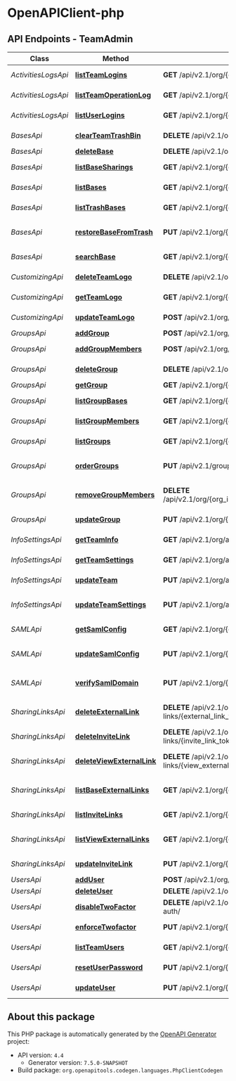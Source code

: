 # OpenAPIClient-php

## API Endpoints - TeamAdmin

Class | Method | HTTP request | Description
------------ | ------------- | ------------- | -------------
*ActivitiesLogsApi* | [**listTeamLogins**](docs/TeamAdmin/Api/ActivitiesLogsApi.md#listteamlogins) | **GET** /api/v2.1/org/{org_id}/admin/login-logs/ | List Team Logins
*ActivitiesLogsApi* | [**listTeamOperationLog**](docs/TeamAdmin/Api/ActivitiesLogsApi.md#listteamoperationlog) | **GET** /api/v2.1/org/{org_id}/admin/admin-logs/ | List Team Operations
*ActivitiesLogsApi* | [**listUserLogins**](docs/TeamAdmin/Api/ActivitiesLogsApi.md#listuserlogins) | **GET** /api/v2.1/org/{org_id}/admin/login-logs/{user_id} | List User Logins
*BasesApi* | [**clearTeamTrashBin**](docs/TeamAdmin/Api/BasesApi.md#clearteamtrashbin) | **DELETE** /api/v2.1/org/{org_id}/admin/trash-dtables/ | Clear Team Trash Bin
*BasesApi* | [**deleteBase**](docs/TeamAdmin/Api/BasesApi.md#deletebase) | **DELETE** /api/v2.1/org/{org_id}/admin/dtables/{base_id}/ | Delete Base
*BasesApi* | [**listBaseSharings**](docs/TeamAdmin/Api/BasesApi.md#listbasesharings) | **GET** /api/v2.1/org/{org_id}/admin/dtables/{base_uuid}/shares | List Base Sharings
*BasesApi* | [**listBases**](docs/TeamAdmin/Api/BasesApi.md#listbases) | **GET** /api/v2.1/org/{org_id}/admin/dtables/ | List Bases (Team)
*BasesApi* | [**listTrashBases**](docs/TeamAdmin/Api/BasesApi.md#listtrashbases) | **GET** /api/v2.1/org/{org_id}/admin/trash-dtables/ | List Trash Bases
*BasesApi* | [**restoreBaseFromTrash**](docs/TeamAdmin/Api/BasesApi.md#restorebasefromtrash) | **PUT** /api/v2.1/org/{org_id}/admin/trash-dtables/{base_id}/ | Restore Base from Trash
*BasesApi* | [**searchBase**](docs/TeamAdmin/Api/BasesApi.md#searchbase) | **GET** /api/v2.1/org/{org_id}/admin/search-dtables/ | Search Base
*CustomizingApi* | [**deleteTeamLogo**](docs/TeamAdmin/Api/CustomizingApi.md#deleteteamlogo) | **DELETE** /api/v2.1/org/{org_id}/admin/org-logo/ | Delete Team Logo
*CustomizingApi* | [**getTeamLogo**](docs/TeamAdmin/Api/CustomizingApi.md#getteamlogo) | **GET** /api/v2.1/org/{org_id}/admin/org-logo/ | Get Team Logo
*CustomizingApi* | [**updateTeamLogo**](docs/TeamAdmin/Api/CustomizingApi.md#updateteamlogo) | **POST** /api/v2.1/org/{org_id}/admin/org-logo/ | Update Team Logo
*GroupsApi* | [**addGroup**](docs/TeamAdmin/Api/GroupsApi.md#addgroup) | **POST** /api/v2.1/org/{org_id}/admin/groups/ | Add Group
*GroupsApi* | [**addGroupMembers**](docs/TeamAdmin/Api/GroupsApi.md#addgroupmembers) | **POST** /api/v2.1/org/{org_id}/admin/groups/{group_id}/members/ | Add Group Members
*GroupsApi* | [**deleteGroup**](docs/TeamAdmin/Api/GroupsApi.md#deletegroup) | **DELETE** /api/v2.1/org/{org_id}/admin/groups/{group_id}/ | Delete Group
*GroupsApi* | [**getGroup**](docs/TeamAdmin/Api/GroupsApi.md#getgroup) | **GET** /api/v2.1/org/{org_id}/admin/groups/{group_id}/ | Get Group
*GroupsApi* | [**listGroupBases**](docs/TeamAdmin/Api/GroupsApi.md#listgroupbases) | **GET** /api/v2.1/org/{org_id}/admin/groups/{group_id}/dtables/ | List Group Bases
*GroupsApi* | [**listGroupMembers**](docs/TeamAdmin/Api/GroupsApi.md#listgroupmembers) | **GET** /api/v2.1/org/{org_id}/admin/groups/{group_id}/members/ | List Group Members
*GroupsApi* | [**listGroups**](docs/TeamAdmin/Api/GroupsApi.md#listgroups) | **GET** /api/v2.1/org/{org_id}/admin/groups/ | List Groups (Team)
*GroupsApi* | [**orderGroups**](docs/TeamAdmin/Api/GroupsApi.md#ordergroups) | **PUT** /api/v2.1/groups/move-group/ | Re-order Your Groups
*GroupsApi* | [**removeGroupMembers**](docs/TeamAdmin/Api/GroupsApi.md#removegroupmembers) | **DELETE** /api/v2.1/org/{org_id}/admin/groups/{group_id}/members/{user_id}/ | Remove Group Members
*GroupsApi* | [**updateGroup**](docs/TeamAdmin/Api/GroupsApi.md#updategroup) | **PUT** /api/v2.1/org/{org_id}/admin/groups/{group_id}/ | Update Group
*InfoSettingsApi* | [**getTeamInfo**](docs/TeamAdmin/Api/InfoSettingsApi.md#getteaminfo) | **GET** /api/v2.1/org/admin/info/ | Get Team Info
*InfoSettingsApi* | [**getTeamSettings**](docs/TeamAdmin/Api/InfoSettingsApi.md#getteamsettings) | **GET** /api/v2.1/org/admin/settings/ | Get Team Settings
*InfoSettingsApi* | [**updateTeam**](docs/TeamAdmin/Api/InfoSettingsApi.md#updateteam) | **PUT** /api/v2.1/org/admin/info/ | Update Team
*InfoSettingsApi* | [**updateTeamSettings**](docs/TeamAdmin/Api/InfoSettingsApi.md#updateteamsettings) | **PUT** /api/v2.1/org/admin/settings/ | Update Team Settings
*SAMLApi* | [**getSamlConfig**](docs/TeamAdmin/Api/SAMLApi.md#getsamlconfig) | **GET** /api/v2.1/org/{org_id}/admin/saml-config/ | Get SAML Config
*SAMLApi* | [**updateSamlConfig**](docs/TeamAdmin/Api/SAMLApi.md#updatesamlconfig) | **PUT** /api/v2.1/org/{org_id}/admin/saml-config/ | Update SAML Config
*SAMLApi* | [**verifySamlDomain**](docs/TeamAdmin/Api/SAMLApi.md#verifysamldomain) | **PUT** /api/v2.1/org/{org_id}/admin/verify-domain/ | Verify SAML domain
*SharingLinksApi* | [**deleteExternalLink**](docs/TeamAdmin/Api/SharingLinksApi.md#deleteexternallink) | **DELETE** /api/v2.1/org/{org_id}/admin/external-links/{external_link_token}/ | Delete External Link
*SharingLinksApi* | [**deleteInviteLink**](docs/TeamAdmin/Api/SharingLinksApi.md#deleteinvitelink) | **DELETE** /api/v2.1/org/{org_id}/admin/invite-links/{invite_link_token}/ | Delete Invite Link
*SharingLinksApi* | [**deleteViewExternalLink**](docs/TeamAdmin/Api/SharingLinksApi.md#deleteviewexternallink) | **DELETE** /api/v2.1/org/{org_id}/admin/view-external-links/{view_external_link_token}/ | Delete View External Link
*SharingLinksApi* | [**listBaseExternalLinks**](docs/TeamAdmin/Api/SharingLinksApi.md#listbaseexternallinks) | **GET** /api/v2.1/org/{org_id}/admin/external-links/ | List Base External Links
*SharingLinksApi* | [**listInviteLinks**](docs/TeamAdmin/Api/SharingLinksApi.md#listinvitelinks) | **GET** /api/v2.1/org/{org_id}/admin/invite-links/ | List Invite Links
*SharingLinksApi* | [**listViewExternalLinks**](docs/TeamAdmin/Api/SharingLinksApi.md#listviewexternallinks) | **GET** /api/v2.1/org/{org_id}/admin/view-external-links/ | List View External Links
*SharingLinksApi* | [**updateInviteLink**](docs/TeamAdmin/Api/SharingLinksApi.md#updateinvitelink) | **PUT** /api/v2.1/org/{org_id}/admin/invite-links/{invite_link_token}/ | Update Invite Link
*UsersApi* | [**addUser**](docs/TeamAdmin/Api/UsersApi.md#adduser) | **POST** /api/v2.1/org/{org_id}/admin/users/ | Add User
*UsersApi* | [**deleteUser**](docs/TeamAdmin/Api/UsersApi.md#deleteuser) | **DELETE** /api/v2.1/org/{org_id}/admin/users/{user_id}/ | Delete User
*UsersApi* | [**disableTwoFactor**](docs/TeamAdmin/Api/UsersApi.md#disabletwofactor) | **DELETE** /api/v2.1/org/{org_id}/admin/users/{user_id}/two-factor-auth/ | Disable 2FA
*UsersApi* | [**enforceTwofactor**](docs/TeamAdmin/Api/UsersApi.md#enforcetwofactor) | **PUT** /api/v2.1/org/{org_id}/admin/users/{user_id}/two-factor-auth/ | Enforce 2FA
*UsersApi* | [**listTeamUsers**](docs/TeamAdmin/Api/UsersApi.md#listteamusers) | **GET** /api/v2.1/org/{org_id}/admin/users/ | List Users (Team)
*UsersApi* | [**resetUserPassword**](docs/TeamAdmin/Api/UsersApi.md#resetuserpassword) | **PUT** /api/v2.1/org/{org_id}/admin/users/{user_id}/set-password/ | Reset User Password
*UsersApi* | [**updateUser**](docs/TeamAdmin/Api/UsersApi.md#updateuser) | **PUT** /api/v2.1/org/{org_id}/admin/users/{user_id}/ | Update User


## About this package

This PHP package is automatically generated by the [OpenAPI Generator](https://openapi-generator.tech) project:

- API version: `4.4`
    - Generator version: `7.5.0-SNAPSHOT`
- Build package: `org.openapitools.codegen.languages.PhpClientCodegen`